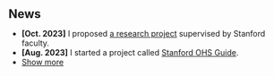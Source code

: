 <h1 id="news"></h1>

<h2 style="margin: 60px 0px 10px;">News</h2>

<ul>
<li><strong>[Oct. 2023]</strong> I proposed <a href="https://www.stanford.edu/">a research project</a> supervised by Stanford faculty. </li>
<li><strong>[Aug. 2023]</strong> I started a project called <a href="https://www.ohsguide.com/">Stanford OHS Guide</a>. </li>

  
<li> <a href="javascript:toggle_vis('newsmore')">Show more</a> </li>
<div id="newsmore" style="display:none"> 

</div>

</ul>
